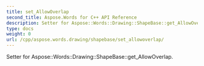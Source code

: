 ```yaml
---
title: set_AllowOverlap
second_title: Aspose.Words for C++ API Reference
description: Setter for Aspose::Words::Drawing::ShapeBase::get_AllowOverlap. 
type: docs
weight: 0
url: /cpp/aspose.words.drawing/shapebase/set_allowoverlap/
---
```


Setter for Aspose::Words::Drawing::ShapeBase::get_AllowOverlap. 

